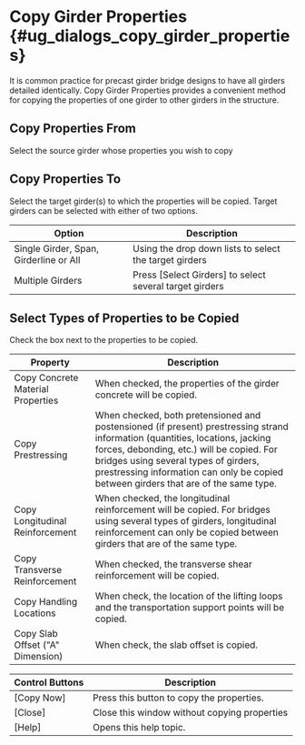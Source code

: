 Copy Girder Properties {#ug_dialogs_copy_girder_properties}
==============================================
It is common practice for precast girder bridge designs to have all girders detailed identically. Copy Girder Properties provides a convenient method for copying the properties of one girder to other girders in the structure.

Copy Properties From
--------------------
Select the source girder whose properties you wish to copy

Copy Properties To
--------------------
Select the target girder(s) to which the properties will be copied. Target girders can be selected with either of two options. 

Option | Description
-------|------------
Single Girder, Span, Girderline or All | Using the drop down lists to select  the target girders
Multiple Girders |  Press [Select Girders] to select several target girders

Select Types of Properties to be Copied
----------------------------------------
Check the box next to the properties to be copied.

Property | Description
---------|---------------
Copy Concrete Material Properties | When checked, the properties of the girder concrete will be copied.
Copy Prestressing | When checked, both pretensioned and postensioned (if present) prestressing strand information (quantities, locations, jacking forces, debonding, etc.) will be copied. For bridges using several types of girders, prestressing information can only be copied between girders that are of the same type.
Copy Longitudinal Reinforcement | When checked, the longitudinal reinforcement will be copied. For bridges using several types of girders, longitudinal reinforcement can only be copied between girders that are of the same type.
Copy Transverse Reinforcement | When checked, the transverse shear reinforcement will be copied.
Copy Handling Locations | When check, the location of the lifting loops and the transportation support points will be copied.
Copy Slab Offset ("A" Dimension) | When check, the slab offset is copied.

Control Buttons | Description
----------------| -----------
[Copy Now] | Press this button to copy the properties. 
[Close] | Close this window without copying properties
[Help] | Opens this help topic.

